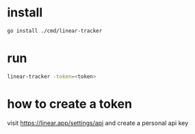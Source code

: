 # install
```bash
go install ./cmd/linear-tracker
```

# run

```bash
linear-tracker -token=<token>
```

# how to create a token
visit https://linear.app/settings/api and create a personal api key